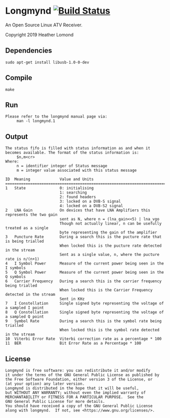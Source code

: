 # Longmynd [![Build Status](https://travis-ci.org/myorangedragon/longmynd.svg?branch=master)](https://travis-ci.org/myorangedragon/longmynd)

An Open Source Linux ATV Receiver.

Copyright 2019 Heather Lomond

## Dependencies

    sudo apt-get install libusb-1.0-0-dev

## Compile

    make

## Run

    Please refer to the longmynd manual page via:
         man -l longmynd.1
## Output

    The status fifo is filled with status information as and when it becomes available. The format of the status information is:
         $n,m<cr>
    Where:
         n = identifier integer of Status message
         m = integer value associated with this status message
  
    ID	Meaning 	        Value and Units
    ==============================================================================================
    1	State		 	    0: initialising
		            		1: searching
        				    2: found headers
			    	        3: locked on a DVB-S signal
            				4: locked on a DVB-S2 signal 
    2	LNA Gain		    On devices that have LNA Amplifiers this represents the two gain 
                            sent as N, where n = (lna_gain<<5) | lna_vgo
                            Though not actually linear, n can be usefully treated as a single
                            byte representing the gain of the amplifier
    3	Puncture Rate		During a search this is the pucture rate that is being trialled
				            When locked this is the pucture rate detected in the stream
                            Sent as a single value, n, where the pucture rate is n/(n+1)
    4	I Symbol Power		Measure of the current power being seen in the I symbols
    5	Q Symbol Power		Measure of the current power being seen in the Q symbols
    6	Carrier Frequency	During a search this is the carrier frequency being trialled
				            When locked this is the Carrier Frequency detected in the stream
                            Sent in KHz
    7	I Constellation     Single signed byte representing the voltage of a sampled I point
    8	Q Constellation     Single signed byte representing the voltage of a sampled Q point
    9	Symbol Rate		    During a search this is the symbol rate being trialled
				            When locked this is the symbol rate detected in the stream
    10	Viterbi Error Rate	Viterbi correction rate as a percentage * 100
    11	BER			        Bit Error Rate as a Percentage * 100

## License

    Longmynd is free software: you can redistribute it and/or modify
    it under the terms of the GNU General Public License as published by
    the Free Software Foundation, either version 3 of the License, or
    (at your option) any later version.
    Longmynd is distributed in the hope that it will be useful,
    but WITHOUT ANY WARRANTY; without even the implied warranty of
    MERCHANTABILITY or FITNESS FOR A PARTICULAR PURPOSE.  See the
    GNU General Public License for more details.
    You should have received a copy of the GNU General Public License
    along with longmynd.  If not, see <https://www.gnu.org/licenses/>.
